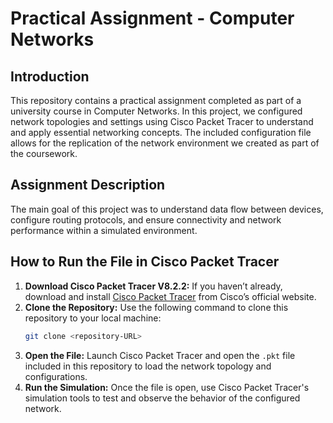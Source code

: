 # Practical Assignment - Computer Networks

## Introduction

This repository contains a practical assignment completed as part of a university course in Computer Networks. In this project, we configured network topologies and settings using Cisco Packet Tracer to understand and apply essential networking concepts. The included configuration file allows for the replication of the network environment we created as part of the coursework.

## Assignment Description

The main goal of this project was to understand data flow between devices, configure routing protocols, and ensure connectivity and network performance within a simulated environment.

## How to Run the File in Cisco Packet Tracer

1. **Download Cisco Packet Tracer V8.2.2:** If you haven’t already, download and install [Cisco Packet Tracer](https://www.netacad.com/courses/packet-tracer) from Cisco’s official website.
2. **Clone the Repository:** Use the following command to clone this repository to your local machine:
   ```bash
   git clone <repository-URL>
   ```
3. **Open the File:** Launch Cisco Packet Tracer and open the `.pkt` file included in this repository to load the network topology and configurations.
4. **Run the Simulation:** Once the file is open, use Cisco Packet Tracer's simulation tools to test and observe the behavior of the configured network.

